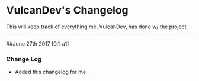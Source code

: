 # VulcanDev's Changelog

This will keep track of everything me, VulcanDev, has done w/ the project

---

##June 27th 2017 [0.1-a1]
 ### Change Log
 * Added this changelog for me